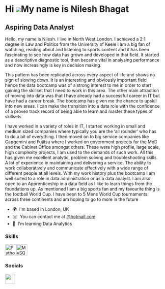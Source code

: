 Hi ![](https://user-images.githubusercontent.com/18350557/176309783-0785949b-9127-417c-8b55-ab5a4333674e.gif)My name is Nilesh Bhagat
=====================================================================================================================================

Aspiring Data Analyst
---------------------

<p align="left">Hello, my name is Nilesh. I live in North West London. I achieved a 2:1 degree in Law and Politics from the University of Keele I am a big fan of watching, reading about and listening to sports content and it has been fascinating to see how data has grown and developed in that field. It started as a descriptive diagnostic tool, then became vital in analysing performance and now increasingly is key in decision making. 
</p>
<p align="left">This pattern has been replicated across every aspect of life and shows no sign of slowing down. It is an interesting and obviously important field hence the data bootcamp was of a strong interest to me in order to start gaining the skillset that I need to work in this area. The other main attraction of moving into data was that I have already had a successful career in IT but have had a career break. The bootcamp has given me the chance to upskill into new areas. I can make the transition into a data role with the confidence of a proven track record of being able to learn and master these types of skillsets. 
</p>
I have worked in a variety of roles in IT, I started working in small and medium sized companies where typically you are the ‘all rounder’ who has to do a bit of everything. I then moved on to big service companies like Capgemini and Fujitsu where I worked on government projects for the MoD and the Cabinet Office amongst others. These were high profile, large scale, high complexity projects, I am used to the demands of such work. All this has given me excellent analytic, problem solving and troubleshooting skills. A lot of experience in maintaining and delivering a service. The ability to work collaboratively and communicate effectively with a wide range of different people at all levels. With my work history plus the bootcamp I am well suited to a role in data administration or as a data analyst. I am also open to an Apprenticeship in a data field as I like to learn things from the foundations up. As mentioned I am a big sports fan and my favourite thing is the football World Cup. I have been to 5 Mens World Cup tournaments across three continents and am hoping to go to more in the future

* 🌍  I'm based in London, UK
* ✉️  You can contact me at [@hotmail.com](mailto:nileshbhagat@hotmail.com)
* 🧠  I'm learning Data Analytics

### Skills


<p align="left">
<a href="https://www.python.org/" target="_blank" rel="noreferrer"><img src="https://raw.githubusercontent.com/danielcranney/readme-generator/main/public/icons/skills/python-colored.svg" width="36" height="36" alt="Python" /></a><a href="https://www.mysql.com/" target="_blank" rel="noreferrer"><img src="https://raw.githubusercontent.com/danielcranney/readme-generator/main/public/icons/skills/mysql-colored.svg" width="36" height="36" alt="MySQL" /></a>
</p>


### Socials

<p align="left"> <a href="https://www.github.com/nilbhagat" target="_blank" rel="noreferrer"> <picture> <source media="(prefers-color-scheme: dark)" srcset="https://raw.githubusercontent.com/danielcranney/readme-generator/main/public/icons/socials/github-dark.svg" /> <source media="(prefers-color-scheme: light)" srcset="https://raw.githubusercontent.com/danielcranney/readme-generator/main/public/icons/socials/github.svg" /> <img src="https://raw.githubusercontent.com/danielcranney/readme-generator/main/public/icons/socials/github.svg" width="32" height="32" /> </picture> </a></p>
